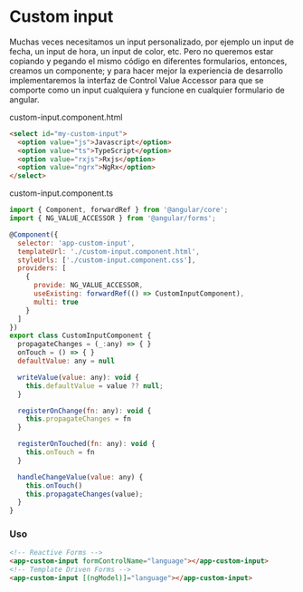 # Custom input

Muchas veces necesitamos un input personalizado, por ejemplo un input de fecha, un input de hora, un input de color, etc. Pero no queremos estar copiando y pegando el mismo código en diferentes formularios, entonces, creamos un componente; y para hacer mejor la experiencia de desarrollo implementaremos la interfaz de Control Value Accessor para que se comporte como un input cualquiera y funcione en cualquier formulario de angular.

custom-input.component.html
```html
<select id="my-custom-input">
  <option value="js">Javascript</option>
  <option value="ts">TypeScript</option>
  <option value="rxjs">Rxjs</option>
  <option value="ngrx">NgRx</option>
</select>
```

custom-input.component.ts
```js
import { Component, forwardRef } from '@angular/core';
import { NG_VALUE_ACCESSOR } from '@angular/forms';

@Component({
  selector: 'app-custom-input',
  templateUrl: './custom-input.component.html',
  styleUrls: ['./custom-input.component.css'],
  providers: [
    {
      provide: NG_VALUE_ACCESSOR,
      useExisting: forwardRef(() => CustomInputComponent),
      multi: true
    }
  ]
})
export class CustomInputComponent {
  propagateChanges = (_:any) => { }
  onTouch = () => { }
  defaultValue: any = null

  writeValue(value: any): void {
    this.defaultValue = value ?? null;
  }

  registerOnChange(fn: any): void {
    this.propagateChanges = fn
  }

  registerOnTouched(fn: any): void {
    this.onTouch = fn
  }

  handleChangeValue(value: any) {
    this.onTouch()
    this.propagateChanges(value);
  }
}
```

### Uso

```html
<!-- Reactive Forms -->
<app-custom-input formControlName="language"></app-custom-input>
<!-- Template Driven Forms -->
<app-custom-input [(ngModel)]="language"></app-custom-input>
```